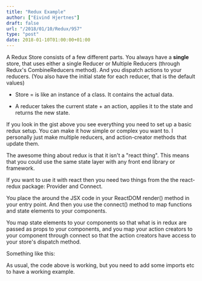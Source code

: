 ```yaml
---
title: "Redux Example"
author: ["Eivind Hjertnes"]
draft: false
url: "/2018/01/10/Redux/957"
type: "post"
date: 2018-01-10T01:00:00+01:00
---
```


A Redux Store consists of a few different parts. You always have a
**single** store, that uses either a single Reducer or Multiple Reducers
(through Redux's CombineReducers method). And you dispatch actions to
your reducers. (You also have the initial state for each reducer, that
is the default values)

-   Store = is like an instance of a class. It contains the actual data.

-   A reducer takes the current state + an action, applies it to the state
    and returns the new state.

<div class="HTML">
  <div></div>

<script src="<https://gist.github.com/hjertnes/4bf5d6f3e163ad2f928ae49ba9161b1c.js>"></script>

</div>

If you look in the gist above you see everything you need to set up a
basic redux setup. You can make it how simple or complex you want to. I
personally just make multiple reducers, and action-creator methods that
update them.

The awesome thing about redux is that it isn't a "react thing". This
means that you could use the same state layer with any front end library
or framework.

If you want to use it with react then you need two things from the the
react-redux package: Provider and Connect.

You place the around the JSX code in your ReactDOM render() method in
your entry point. And then you use the connect() method to map functions
and state elements to your components.

You map state elements to your components so that what is in redux are
passed as props to your components, and you map your action creators to
your component through connect so that the action creators have access
to your store's dispatch method.

Something like this:

<div class="HTML">
  <div></div>

<script src="<https://gist.github.com/hjertnes/09ac895601dd04b97a7dbe1e7e3096b2.js>"></script>

</div>

As usual, the code above is working, but you need to add some imports
etc to have a working example.
